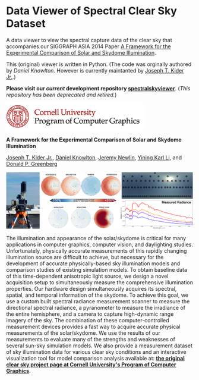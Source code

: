 Data Viewer of Spectral Clear Sky Dataset
==================

A data viewer to view the spectral capture data of the clear sky that accompanies our SIGGRAPH ASIA 2014 Paper [A Framework for the Experimental Comparison of Solar and Skydome Illumination](https://dl.acm.org/doi/10.1145/2661229.2661259).

This (original) viewer is written in Python. (The code was orginally authored by *Daniel Knowlton*. However is currently maintanted by [Joseph T. Kider Jr.](http://www.josephkider.com/).)

**Please visit our *current* development repository [spectralskyviewer](https://github.com/spectralskylight/spectralskyviewer)**. (*This repository has been deprecated and retired.*)


![Program of Computer Graphics](pcg.png)

**A Framework for the Experimental Comparison of Solar and Skydome Illumination**

[Joseph T. Kider Jr.](http://www.josephkider.com/), [Daniel Knowlton](http://www.danknowlton.com/), [Jeremy Newlin](http://www.jeremynewlin.info/), [Yining Karl Li](https://www.yiningkarlli.com/), and [Donald P. Greenberg](http://www.graphics.cornell.edu/people/director.html)


![Program of Computer Graphics](teaser.png)

The illumination and appearance of the solar/skydome is critical for many applications in computer graphics, computer vision, and daylighting studies. Unfortunately, physically accurate measurements of this rapidly changing illumination source are difficult to achieve, but necessary for the development of accurate physically-based sky illumination models and comparison studies of existing simulation models. To obtain baseline data of this time-dependent anisotropic light source, we design a novel acquisition setup to simultaneously measure the comprehensive illumination properties. Our hardware design simultaneously acquires its spectral, spatial, and temporal information of the skydome. To achieve this goal, we use a custom built spectral radiance measurement scanner to measure the directional spectral radiance, a pyranometer to measure the irradiance of the entire hemisphere, and a camera to capture high-dynamic range imagery of the sky. The combination of these computer-controlled measurement devices provides a fast way to acquire accurate physical measurements of the solar/skydome. We use the results of our measurements to evaluate many of the strengths and weaknesses of several sun-sky simulation models. We also provide a measurement dataset of sky illumination data for various clear sky conditions and an interactive visualization tool for model comparison analysis available at:  [**the original clear sky project page at Cornell University's Program of Computer Graphics**](https://web.archive.org/web/20160617174935/http://www.graphics.cornell.edu/resources/clearsky/index.htm).

